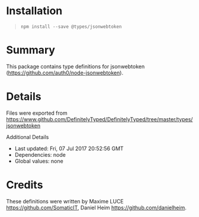 # Installation
> `npm install --save @types/jsonwebtoken`

# Summary
This package contains type definitions for jsonwebtoken (https://github.com/auth0/node-jsonwebtoken).

# Details
Files were exported from https://www.github.com/DefinitelyTyped/DefinitelyTyped/tree/master/types/jsonwebtoken

Additional Details
 * Last updated: Fri, 07 Jul 2017 20:52:56 GMT
 * Dependencies: node
 * Global values: none

# Credits
These definitions were written by Maxime LUCE <https://github.com/SomaticIT>, Daniel Heim <https://github.com/danielheim>.
